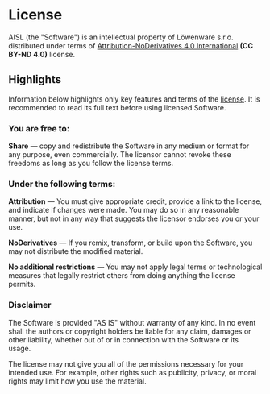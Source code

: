 # License

AISL (the "Software") is an intellectual property of Löwenware s.r.o. 
distributed under terms of [Attribution-NoDerivatives 4.0 International](https://creativecommons.org/licenses/by-nd/4.0/legalcode)
**(CC BY-ND 4.0)** license.

## Highlights

Information below highlights only key features and terms of the
[license](https://creativecommons.org/licenses/by-nd/4.0/legalcode). It is
recommended to read its full text before using licensed Software.

### You are free to:

**Share** — copy and redistribute the Software in any medium or format
for any purpose, even commercially. The licensor cannot revoke these freedoms
as long as you follow the license terms.


### Under the following terms:
**Attribution** — You must give appropriate credit, provide a link to the license,
and indicate if changes were made. You may do so in any reasonable manner, but
not in any way that suggests the licensor endorses you or your use.

**NoDerivatives** — If you remix, transform, or build upon the Software, you may
not distribute the modified material.

**No additional restrictions** — You may not apply legal terms or technological
measures that legally restrict others from doing anything the license permits.

### Disclaimer
The Software is provided "AS IS" without warranty of any kind. In no
event shall the authors or copyright holders be liable for any claim, damages
or other liability, whether out of or in connection with the Software or its
usage.

The license may not give you all of the permissions necessary for your 
intended use. For example, other rights such as publicity, privacy, 
or moral rights may limit how you use the material.
